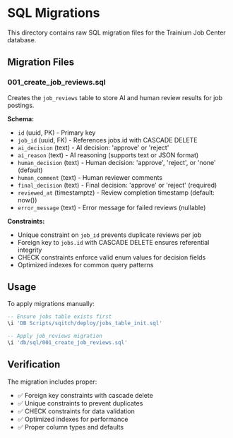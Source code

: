 # SQL Migrations

This directory contains raw SQL migration files for the Trainium Job Center database.

## Migration Files

### 001_create_job_reviews.sql
Creates the `job_reviews` table to store AI and human review results for job postings.

**Schema:**
- `id` (uuid, PK) - Primary key
- `job_id` (uuid, FK) - References jobs.id with CASCADE DELETE
- `ai_decision` (text) - AI decision: 'approve' or 'reject'
- `ai_reason` (text) - AI reasoning (supports text or JSON format)
- `human_decision` (text) - Human decision: 'approve', 'reject', or 'none' (default)
- `human_comment` (text) - Human reviewer comments
- `final_decision` (text) - Final decision: 'approve' or 'reject' (required)
- `reviewed_at` (timestamptz) - Review completion timestamp (default: now())
- `error_message` (text) - Error message for failed reviews (nullable)

**Constraints:**
- Unique constraint on `job_id` prevents duplicate reviews per job
- Foreign key to `jobs.id` with CASCADE DELETE ensures referential integrity
- CHECK constraints enforce valid enum values for decision fields
- Optimized indexes for common query patterns

## Usage

To apply migrations manually:

```sql
-- Ensure jobs table exists first
\i 'DB Scripts/sqitch/deploy/jobs_table_init.sql'

-- Apply job_reviews migration
\i 'db/sql/001_create_job_reviews.sql'
```

## Verification

The migration includes proper:
- ✅ Foreign key constraints with cascade delete
- ✅ Unique constraints to prevent duplicates
- ✅ CHECK constraints for data validation
- ✅ Optimized indexes for performance
- ✅ Proper column types and defaults